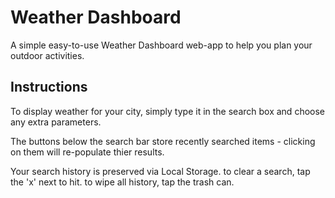 # Weather Dashboard
A simple easy-to-use Weather Dashboard web-app to help you plan your outdoor activities.

## Instructions

To display weather for your city, simply type it in the search box and choose any extra parameters.

The buttons below the search bar store recently searched items - clicking on them will re-populate thier results.

Your search history is preserved via Local Storage. to clear a search, tap the 'x' next to hit. to wipe all history, tap the trash can.
